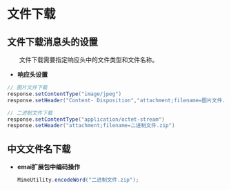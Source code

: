 # 文件下载

## 文件下载消息头的设置
&emsp;&emsp;文件下载需要指定响应头中的文件类型和文件名称。

- **响应头设置**
``` java
// 图片文件下载
response.setContentType("image/jpeg")
response.setHeader("Content- Disposition","attachment;filename=图片文件.jpg")

// 二进制文件下载
response.setContentType("application/octet-stream")
response.setHeader("attachment;filename=二进制文件.zip")
```

## 中文文件名下载

- **emai扩展包中编码操作**
    ``` java
    MimeUtility.encodeWord("二进制文件.zip");
    ```
